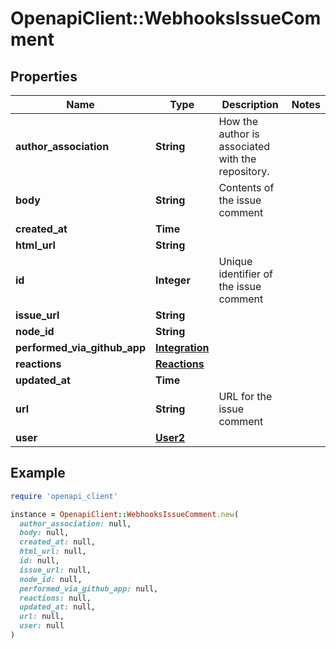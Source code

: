 # OpenapiClient::WebhooksIssueComment

## Properties

| Name | Type | Description | Notes |
| ---- | ---- | ----------- | ----- |
| **author_association** | **String** | How the author is associated with the repository. |  |
| **body** | **String** | Contents of the issue comment |  |
| **created_at** | **Time** |  |  |
| **html_url** | **String** |  |  |
| **id** | **Integer** | Unique identifier of the issue comment |  |
| **issue_url** | **String** |  |  |
| **node_id** | **String** |  |  |
| **performed_via_github_app** | [**Integration**](Integration.md) |  |  |
| **reactions** | [**Reactions**](Reactions.md) |  |  |
| **updated_at** | **Time** |  |  |
| **url** | **String** | URL for the issue comment |  |
| **user** | [**User2**](User2.md) |  |  |

## Example

```ruby
require 'openapi_client'

instance = OpenapiClient::WebhooksIssueComment.new(
  author_association: null,
  body: null,
  created_at: null,
  html_url: null,
  id: null,
  issue_url: null,
  node_id: null,
  performed_via_github_app: null,
  reactions: null,
  updated_at: null,
  url: null,
  user: null
)
```

